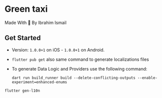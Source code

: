 <!-- # green_taxi

A new Flutter project.

## Getting Started

This project is a starting point for a Flutter application.

A few resources to get you started if this is your first Flutter project:

- [Lab: Write your first Flutter app](https://docs.flutter.dev/get-started/codelab)
- [Cookbook: Useful Flutter samples](https://docs.flutter.dev/cookbook)

For help getting started with Flutter development, view the
[online documentation](https://docs.flutter.dev/), which offers tutorials,
samples, guidance on mobile development, and a full API reference. -->
# Green taxi

Made With 🩵 By Ibrahim Ismail

## Get Started

- Version: `1.0.0+1` on iOS - `1.0.0+1` on Android.

- `flutter pub get` also same command to generate localizations files

- To generate Data Logic and Providers use the following command:

  `dart run build_runner build --delete-conflicting-outputs --enable-experiment=enhanced-enums`

`flutter gen-l10n`
